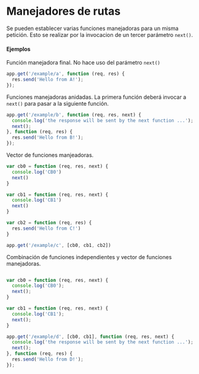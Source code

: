 # Manejadores de rutas
Se pueden establecer varias funciones manejadoras para un misma petición. Esto se realizar por la invocacion de un tercer parámetro `next()`.

#### Ejemplos

Función manejadora final. No hace uso del parámetro `next()`

```js
app.get('/example/a', function (req, res) {
  res.send('Hello from A!');
});
```


Funciones manejadoras anidadas. La primera función deberá invocar a `next()` para pasar a la siguiente función.

```js
app.get('/example/b', function (req, res, next) {
  console.log('the response will be sent by the next function ...');
  next();
}, function (req, res) {
  res.send('Hello from B!');
});
```


Vector de funciones manjeadoras.

```js
var cb0 = function (req, res, next) {
  console.log('CB0')
  next()
}

var cb1 = function (req, res, next) {
  console.log('CB1')
  next()
}

var cb2 = function (req, res) {
  res.send('Hello from C!')
}

app.get('/example/c', [cb0, cb1, cb2])

```

Combinación de funciones independientes y vector de funciones manejadoras.

```js

var cb0 = function (req, res, next) {
  console.log('CB0');
  next();
}

var cb1 = function (req, res, next) {
  console.log('CB1');
  next();
}

app.get('/example/d', [cb0, cb1], function (req, res, next) {
  console.log('the response will be sent by the next function ...');
  next();
}, function (req, res) {
  res.send('Hello from D!');
});
```
